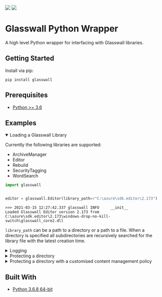 ![](https://github.com/filetrust/glasswall-python/actions/workflows/python-package.yml/badge.svg)
![](https://github.com/filetrust/glasswall-python/actions/workflows/python-publish.yml/badge.svg)

# Glasswall Python Wrapper
A high level Python wrapper for interfacing with Glasswall libraries.



## Getting Started
Install via pip:
```
pip install glasswall
```



## Prerequisites
* [Python >= 3.6](https://www.python.org/downloads/)



## Examples

<details open>
<summary>Loading a Glasswall Library</summary>

Currently the following libraries are supported:

* ArchiveManager
* Editor
* Rebuild
* SecurityTagging
* WordSearch

```py
import glasswall


editor = glasswall.Editor(library_path=r"C:\azure\sdk.editor\2.173")
```
```
>>> 2021-03-15 12:27:42.337 glasswall INFO     __init__                  Loaded Glasswall Editor version 2.173 from C:\azure\sdk.editor\2.173\windows-drop-no-kill-switch\glasswall_core2.dll
```

`library_path` can be a path to a directory or a path to a file. When a directory is specified all subdirectories are recursively searched for the library file with the latest creation time.
</details>

<details>
<summary>Logging</summary>

Logs are saved in the OS-specific temp directory and are also output to console with a default logging level of INFO. You can view the file path of the temp directory or the log file:
```py
import glasswall


print(glasswall._TEMPDIR)
print(glasswall.config.logging.log_file_path)
```
```
>>> C:\Users\ANGUSR~1\AppData\Local\Temp\glasswall
>>> C:\Users\ANGUSR~1\AppData\Local\Temp\glasswall\logs\2021-03-15 122826.txt
```

The logging level can be modified, for a list of levels see: https://docs.python.org/3/library/logging.html#logging-levels
```py
import logging

import glasswall

# Modify logging level for logs to the console
glasswall.config.logging.console.setLevel(logging.DEBUG)

# Modify logging level for logs to file
glasswall.config.logging.log.setLevel(logging.DEBUG)
```
</details>

<details>
<summary>Protecting a directory</summary>

If no content management policy is provided then the default `sanitise` all policy is used.
```py
import glasswall


editor = glasswall.Editor(library_path=r"C:\azure\sdk.editor\2.173")
editor.protect_directory(
    input_directory=r"C:\test_files",
    output_directory=r"C:\test_files_sanitised"
)
```

</details>


<details>
<summary>Protecting a directory with a customised content management policy</summary>

Using `glasswall.content_management.policies.Editor`:
```py
import glasswall


editor = glasswall.Editor(library_path=r"C:\azure\sdk.editor\2.173")
editor.protect_directory(
    input_directory=r"C:\test_files",
    output_directory=r"C:\test_files_sanitised",
    content_management_policy=glasswall.content_management.policies.Editor(
        config={
            "pptConfig": {
                "internal_hyperlinks": "allow",
                "macros": "disallow",
            },
            "wordConfig": {
                "internal_hyperlinks": "allow",
                "macros": "disallow",
            }
        }
    )
)
```

Using a custom `.xml` file:
```py
import glasswall


editor = glasswall.Editor(library_path=r"C:\azure\sdk.editor\2.173")
editor.protect_directory(
    input_directory=r"C:\test_files",
    output_directory=r"C:\test_files_sanitised",
    content_management_policy=r"C:\configs\config.xml"
)
```

</details>


## Built With
* [Python 3.6.8 64-bit](https://www.python.org/downloads/release/python-368/)